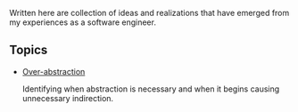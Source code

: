 Written here are collection of ideas and realizations that have emerged from my experiences as a software engineer.

## Topics

- [Over-abstraction](https://github.com/netervati/collected-thoughts/blob/ba799059292d6c1094451476f5d7a4f92f95d37c/OVER-ABSTRACTION.md)

  Identifying when abstraction is necessary and when it begins causing unnecessary indirection.

